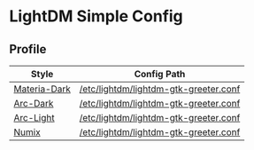 

# LightDM Simple Config




## Profile

| Style | Config Path |
| ----- | ----------- |
| [Materia-Dark](Materia-Dark) | [/etc/lightdm/lightdm-gtk-greeter.conf](Materia-Dark/asset/overlay/etc/lightdm/lightdm-gtk-greeter.conf) |
| [Arc-Dark](Arc-Dark) | [/etc/lightdm/lightdm-gtk-greeter.conf](Arc-Dark/asset/overlay/etc/lightdm/lightdm-gtk-greeter.conf) |
| [Arc-Light](Arc-Light) | [/etc/lightdm/lightdm-gtk-greeter.conf](Arc-Light/asset/overlay/etc/lightdm/lightdm-gtk-greeter.conf) |
| [Numix](Numix) | [/etc/lightdm/lightdm-gtk-greeter.conf](Numix/asset/overlay/etc/lightdm/lightdm-gtk-greeter.conf) |
